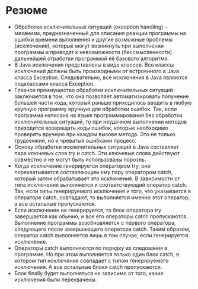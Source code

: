 # Резюме
- Обработка исключительных ситуаций (exception handling) – механизм, предназначенный для описания реакции программы на ошибки времени выполнения и другие возможные проблемы (исключения), которые могут возникнуть при выполнении программы и приводят к невозможности (бессмысленности) дальнейшей отработки программой её базового алгоритма.
- В Java исключения представлены в виде классов. Все классы исключений должны быть производными от встроенного в Java класса Exception. Следовательно, все исключения в Java являются подклассами класса Exception.
- Главное преимущество обработки исключительных ситуаций заключается в том, что она позволяет автоматизировать получение большей части кода, который раньше приходилось вводить в любую крупную программу вручную для обработки ошибок. Так, если программа написана на языке программирования без обработки исключительных ситуаций, то при неудачном выполнении методов приходится возвращать коды ошибок, которые необходимо проверять вручную при каждом вызове метода. Это не только трудоемкий, но и чреватый ошибками процесс.
- Основу обработки исключительных ситуаций в Java составляет пара ключевых слов try и catch. Эти ключевые слова действуют совместно и не могут быть использованы порознь.
- Когда исключение генерируется оператором try, оно перехватывается составляющим ему пару оператором catch, который затем обрабатывает это исключение. В зависимости от типа исключения выполняется и соответствующий оператор catch. Так, если типы генерируемого исключения и того, что указывается в операторе catch, совпадают, то выполняется именно этот оператор, а все остальные пропускаются.
- Если исключение не генерируется, то блок оператора try завершается как обычно, и все его операторы catch пропускаются. Выполнение программы возобновляется с первого оператора, следующего после завершающего оператора catch. Таким образом, оператор catch выполняется лишь в том случае, если генерируется исключение.
- Операторы catch выполняются по порядку их следования в программе. Но при этом выполняется только один блок catch, в котором тип исключения совпадает с типом генерируемого исключения. А все остальные блоки catch пропускаются.
- Блок finally будет выполняться не зависимо от того, какие исключения были перехвачены.
